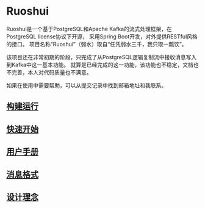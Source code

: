# Ruoshui

Ruoshui是一个基于PostgreSQL和Apache Kafka的流式处理框架，在PostgreSQL license协议下开源，
采用Spring Boot开发，对外提供RESTful风格的接口。
项目名称“Ruoshui”（弱水）取自“任凭弱水三千，我只取一瓢饮”。

该项目还在非常初期的阶段，只完成了从PostgreSQL逻辑复制流中接收消息写入到Kafka中这一基本功能。
就算是已经完成的这一功能，该功能也不稳定，文档也不完善，本人对代码质量也不满意。

如果在使用中需要帮助，可以从提交记录中找到邮箱地址和我联系。

## [构建运行](/doc/01.build.md)

## [快速开始](/doc/02.quick-start.md)

## [用户手册](/doc/03.user-manual.md)

## [消息格式](/doc/04.message.md)

## [设计理念](./doc/design/design.md)
